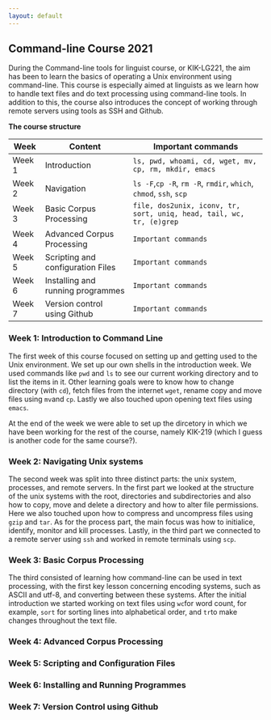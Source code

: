 ```yaml
---
layout: default
---
```


## Command-line Course 2021
During the Command-line tools for linguist course, or KIK-LG221, the aim has been to learn the basics of operating a Unix 
environment using command-line. This course is especially aimed at linguists as we learn how to handle text files and do text processing using command-line tools. In addition to this, the course also introduces the concept of working through remote servers using tools as SSH and Github.   


**The course structure**


Week     | Content | Important commands 
--- | --- | ---
Week 1  | Introduction | `ls, pwd, whoami, cd, wget, mv, cp, rm, mkdir, emacs` 
Week 2  | Navigation | `ls -F`,`cp -R`, `rm -R`, `rmdir`, `which`, `chmod`, `ssh`, `scp`
Week 3  | Basic Corpus Processing | `file, dos2unix, iconv, tr, sort, uniq, head, tail, wc, tr, (e)grep` 
Week 4  | Advanced Corpus Processing | `Important commands` 
Week 5  | Scripting and configuration Files | `Important commands`
Week 6  | Installing and running programmes | `Important commands` 
Week 7  | Version control using Github | `Important commands` 


### **Week 1:** Introduction to Command Line
The first week of this course focused on setting up and getting used to the Unix environment. 
We set up our own shells in the introduction week.
We used commands like `pwd`
and `ls` to see our current working directory and to list the items in it. 
Other learning goals were to know how to change directory (with `cd`), fetch files from the internet `wget`, rename copy and move files using `mv`and `cp`. Lastly we also touched upon opening text files using `emacs`. 
 
At the end of the week we were able to set up the dircetory in which we have been working for the rest of the course, namely KIK-219 (which I guess is another code for the same course?).



### **Week 2:** Navigating Unix systems
The second week was split into three distinct parts: the unix system, processes, and remote servers. 
In the first part we looked at the structure of the unix systems with the root, directories and subdirectories and also how to copy, move and delete a directory and how to alter file permissions. Here we also touched upon how to compress and uncompress files using `gzip` and `tar`.
As for the process part, the main focus was how to initialice, identify, monitor and kill processes.
Lastly, in the third part we connected to a remote server using `ssh` and worked in remote terminals using `scp`.  



### **Week 3:** Basic Corpus Processing
The third consisted of learning how command-line can be used in text processing, with the first key lesson concerning encoding systems, such as ASCII and utf-8, and converting between these systems.
After the initial introduction we started working on text files using `wc`for word count, for example, `sort` for sorting lines into alphabetical order, and `tr`to make changes throughout the text file.   


### **Week 4:** Advanced Corpus Processing

### **Week 5:** Scripting and Configuration Files

### **Week 6:** Installing and Running Programmes

### **Week 7:** Version Control using Github
